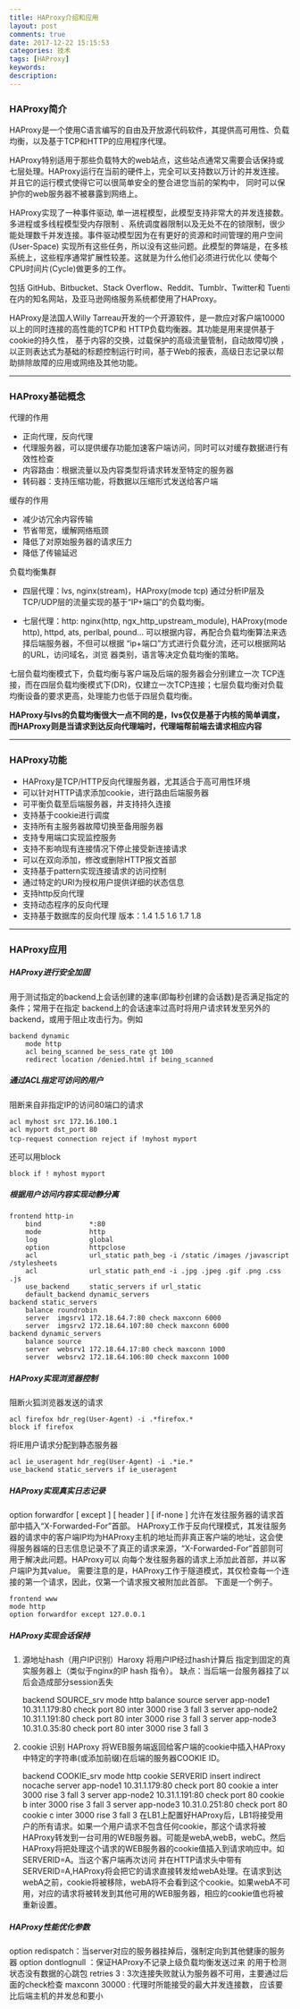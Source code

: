 ```yaml
---
title: HAProxy介绍和应用
layout: post
comments: true
date: 2017-12-22 15:15:53
categories: 技术
tags: [HAProxy]
keywords:
description:
---
```

### HAProxy简介
HAProxy是一个使用C语言编写的自由及开放源代码软件，其提供高可用性、负载均衡，以及基于TCP和HTTP的应用程序代理。

HAProxy特别适用于那些负载特大的web站点，这些站点通常又需要会话保持或七层处理。HAProxy运行在当前的硬件上，完全可以支持数以万计的并发连接。并且它的运行模式使得它可以很简单安全的整合进您当前的架构中， 同时可以保护你的web服务器不被暴露到网络上。

HAProxy实现了一种事件驱动, 单一进程模型，此模型支持非常大的并发连接数。多进程或多线程模型受内存限制 、系统调度器限制以及无处不在的锁限制，很少能处理数千并发连接。事件驱动模型因为在有更好的资源和时间管理的用户空间(User-Space) 实现所有这些任务，所以没有这些问题。此模型的弊端是，在多核系统上，这些程序通常扩展性较差。这就是为什么他们必须进行优化以 使每个CPU时间片(Cycle)做更多的工作。

包括 GitHub、Bitbucket、Stack Overflow、Reddit、Tumblr、Twitter和 Tuenti在内的知名网站，及亚马逊网络服务系统都使用了HAProxy。

HAProxy是法国人Willy Tarreau开发的一个开源软件，是一款应对客户端10000以上的同时连接的高性能的TCP和 HTTP负载均衡器。其功能是用来提供基于cookie的持久性， 基于内容的交换，过载保护的高级流量管制，自动故障切换 ，以正则表达式为基础的标题控制运行时间，基于Web的报表，高级日志记录以帮助排除故障的应用或网络及其他功能。

<!-- more -->

---

### HAProxy基础概念
代理的作用
* 正向代理，反向代理
* 代理服务器，可以提供缓存功能加速客户端访问，同时可以对缓存数据进行有效性检查
* 内容路由：根据流量以及内容类型将请求转发至特定的服务器
* 转码器：支持压缩功能，将数据以压缩形式发送给客户端

缓存的作用
* 减少访冗余内容传输
* 节省带宽，缓解网络瓶颈
* 降低了对原始服务器的请求压力
* 降低了传输延迟

负载均衡集群
* 四层代理：lvs, nginx(stream)，HAProxy(mode tcp)
通过分析IP层及TCP/UDP层的流量实现的基于“IP+端口”的负载均衡。

* 七层代理：http: nginx(http, ngx_http_upstream_module), HAProxy(mode http), httpd, ats, perlbal, pound...
可以根据内容，再配合负载均衡算法来选择后端服务器，不但可以根据 “ip+端口”方式进行负载分流，还可以根据网站的URL，访问域名，浏览 器类别，语言等决定负载均衡的策略。

七层负载均衡模式下，负载均衡与客户端及后端的服务器会分别建立一次 TCP连接，而在四层负载均衡模式下(DR)，仅建立一次TCP连接；七层负载均衡对负载均衡设备的要求更高，处理能力也低于四层负载均衡。

**HAProxy与lvs的负载均衡很大一点不同的是，lvs仅仅是基于内核的简单调度，而HAProxy则是当请求到达反向代理端时，代理端帮前端去请求相应内容**

---

### HAProxy功能
* HAProxy是TCP/HTTP反向代理服务器，尤其适合于高可用性环境
* 可以针对HTTP请求添加cookie，进行路由后端服务器
* 可平衡负载至后端服务器，并支持持久连接
* 支持基于cookie进行调度
* 支持所有主服务器故障切换至备用服务器
* 支持专用端口实现监控服务
* 支持不影响现有连接情况下停止接受新连接请求
* 可以在双向添加，修改或删除HTTP报文首部
* 支持基于pattern实现连接请求的访问控制
* 通过特定的URI为授权用户提供详细的状态信息
* 支持http反向代理
* 支持动态程序的反向代理
* 支持基于数据库的反向代理
版本：1.4 1.5 1.6 1.7 1.8

---

### HAProxy应用
##### HAProxy进行安全加固
用于测试指定的backend上会话创建的速率(即每秒创建的会话数)是否满足指定的条件；常用于在指定 backend上的会话速率过高时将用户请求转发至另外的backend，或用于阻止攻击行为。例如

	backend dynamic
	    mode http
	    acl being_scanned be_sess_rate gt 100
	    redirect location /denied.html if being_scanned

##### 通过ACL指定可访问的用户
阻断来自非指定IP的访问80端口的请求

	acl myhost src 172.16.100.1
	acl myport dst_port 80
	tcp-request connection reject if !myhost myport　　
还可以用block

	block if ! myhost myport

##### 根据用户访问内容实现动静分离

	frontend http-in
	    bind            *:80
	    mode            http
	    log             global
	    option          httpclose
	    acl             url_static path_beg -i /static /images /javascript /stylesheets
	    acl             url_static path_end -i .jpg .jpeg .gif .png .css .js
	    use_backend     static_servers if url_static
	    default_backend dynamic_servers
	backend static_servers
	    balance roundrobin
	    server  imgsrv1 172.18.64.7:80 check maxconn 6000
	    server  imgsrv2 172.18.64.107:80 check maxconn 6000
	backend dynamic_servers
	    balance source
	    server  websrv1 172.18.64.17:80 check maxconn 1000
	    server  websrv2 172.18.64.106:80 check maxconn 1000

##### HAProxy实现浏览器控制
阻断火狐浏览器发送的请求  

	acl firefox hdr_reg(User-Agent) -i .*firefox.*
	block if firefox
将IE用户请求分配到静态服务器

	acl ie_useragent hdr_reg(User-Agent) -i .*ie.*
	use_backend static_servers if ie_useragent

##### HAProxy实现真实日志记录
option forwardfor [ except ] [ header ] [ if-none ] 允许在发往服务器的请求首部中插入“X-Forwarded-For”首部。
HAProxy工作于反向代理模式，其发往服务器的请求中的客户端IP均为HAProxy主机的地址而非真正客户端的地址，这会使得服务器端的日志信息记录不了真正的请求来源，“X-Forwarded-For”首部则可用于解决此问题。HAProxy可以 向每个发往服务器的请求上添加此首部，并以客户端IP为其value。 需要注意的是，HAProxy工作于隧道模式，其仅检查每一个连接的第一个请求，因此，仅第一个请求报文被附加此首部。 下面是一个例子。

	frontend www
	mode http
	option forwardfor except 127.0.0.1

##### HAProxy实现会话保持
1. 源地址hash（用户IP识别）Haroxy 将用户IP经过hash计算后 指定到固定的真实服务器上（类似于nginx的IP hash 指令）。
缺点：当后端一台服务器挂了以后会造成部分session丢失

	backend SOURCE_srv
	        mode    http
	        balance source
	        server  app-node1 10.31.1.179:80 check port 80 inter 3000 rise 3 fall 3
	        server  app-node2 10.31.1.191:80 check port 80 inter 3000 rise 3 fall 3
	        server  app-node3 10.31.0.35:80 check port 80 inter 3000 rise 3 fall 3
2. cookie 识别 HAProxy 将WEB服务端返回给客户端的cookie中插入HAProxy中特定的字符串(或添加前缀)在后端的服务器COOKIE ID。

	backend COOKIE_srv
	        mode   http
	        cookie SERVERID insert indirect nocache
	        server app-node1 10.31.1.179:80 check port 80 cookie a inter 3000 rise 3 fall 3
	        server app-node2 10.31.1.191:80 check port 80 cookie b inter 3000 rise 3 fall 3
	        server app-node3 10.31.0.251:80 check port 80 cookie c inter 3000 rise 3 fall 3
在LB1上配置好HAProxy后，LB1将接受用户的所有请求。如果一个用户请求不包含任何cookie，那这个请求将被HAProxy转发到一台可用的WEB服务器。可能是webA,webB，webC。然后HAProxy将把处理这个请求的WEB服务器的cookie值插入到请求响应中。如SERVERID=A。当这个客户端再次访问 并在HTTP请求头中带有SERVERID=A,HAProxy将会把它的请求直接转发给webA处理。在请求到达 webA之前，cookie将被移除，webA将不会看到这个cookie。如果webA不可用，对应的请求将被转发到其他可用的WEB服务器，相应的cookie值也将被重新设置。

##### HAProxy性能优化参数
option redispatch：当server对应的服务器挂掉后，强制定向到其他健康的服务器
option dontlognull ：保证HAProxy不记录上级负载均衡发送过来 的用于检测状态没有数据的心跳包
retries 3 : 3次连接失败就认为服务器不可用，主要通过后面的check检查
maxconn 30000 : 代理时所能接受的最大并发连接数， 应该要比后端主机的并发总和要小
